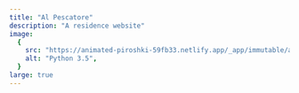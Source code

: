 ```yaml
---
title: "Al Pescatore"
description: "A residence website"
image:
  {
    src: "https://animated-piroshki-59fb33.netlify.app/_app/immutable/assets/ristorante006-33c62a23.webp",
    alt: "Python 3.5",
  }
large: true
---
```


